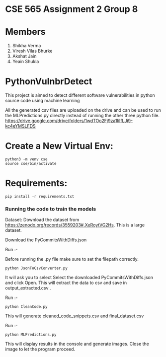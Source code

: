 # CSE 565 Assignment 2 Group 8
# Members
1. Shikha Verma
2. Viresh Vilas Bhurke
3. Akshat Jain
4. Yeain Shukla

# PythonVulnbrDetect
This project is aimed to detect different software vulnerabilities in python source code using machine learning 

All the generated csv files are uploaded on the drive and can be used to run the MLPredictions.py directly instead of running the other three python file. https://drive.google.com/drive/folders/1wdTOo2Fj9za1IiIfLJi9-kc4eYMSLFDS

# Create a New Virtual Env: 
```
python3 -m venv cse
source cse/bin/activate
```
# Requirements: 
```
pip install -r requirements.txt
```
### Running the code to train the models
Dataset:
Download the dataset from https://zenodo.org/records/3559203#.XeRoytVG2Hs. This is a large dataset.


Download the PyCommitsWithDiffs.json 


Run :-

Before running the .py file make sure to set the filepath correctly.
```
python JsonToCsvConverter.py
```
It will ask you to select 
Select the downloaded PyCommitsWithDiffs.json and click Open.
This will extract the data to csv and save in output_extracted.csv .


Run :-
```
python CleanCode.py
```


This will generate cleaned_code_snippets.csv and final_dataset.csv


Run :-
```
python MLPredictions.py
```
This will display results in the console and generate images.
Close the image to let the program proceed.

